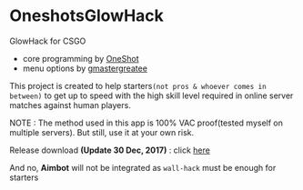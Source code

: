 # OneshotsGlowHack
GlowHack for CSGO
- core programming by [OneShot](https://github.com/OneshotGH)
- menu options by [gmastergreatee](https://github.com/gmastergreatee)

This project is created to help starters`(not pros & whoever comes in between)` to get up to speed with the high skill level required in online server matches against human players.

NOTE : The method used in this app is 100% VAC proof(tested myself on multiple servers). But still, use it at your own risk.

Release download __(Update 30 Dec, 2017)__ : click [here](https://github.com/gmastergreatee/OneshotsGlowHack/releases/download/20171230/OneshotsGlowHack.exe)

And no, __Aimbot__ will not be integrated as `wall-hack` must be enough for starters
